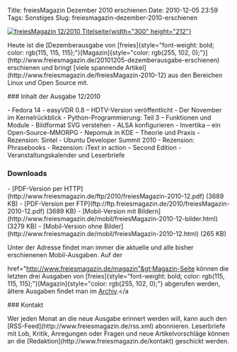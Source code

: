 Title: freiesMagazin Dezember 2010 erschienen
Date: 2010-12-05 23:59
Tags: Sonstiges
Slug: freiesmagazin-dezember-2010-erschienen

[![freiesMagazin 12/2010
Titelseite](http://www.freiesmagazin.de/system/files/freiesmagazin-2010-12.png){width="300"
height="212"}](http://www.freiesmagazin.de/system/files/freiesmagazin-2010-12.png)

</p>
Heute ist die [Dezemberausgabe von
[freies]{style="font-weight: bold; color: rgb(115, 115, 115);"}[Magazin]{style="color: rgb(255, 102, 0);"}](http://www.freiesmagazin.de/20101205-dezemberausgabe-erschienen)
erschienen und bringt [viele spannende
Artikel](http://www.freiesmagazin.de/freiesMagazin-2010-12) aus den
Bereichen Linux und Open Source mit.

</p>
### Inhalt der Ausgabe 12/2010

</p>
-   Fedora 14
-   easyVDR 0.8 – HDTV-Version veröffentlicht
-   Der November im Kernelrückblick
-   Python-Programmierung: Teil 3 – Funktionen und Module
-   Bildformat SVG verstehen
-   ALSA konfigurieren
-   Invertika – ein Open-Source-MMORPG
-   Nepomuk in KDE – Theorie und Praxis
-   Rezension: Sintel
-   Ubuntu Developer Summit 2010
-   Rezension: Phrasebooks
-   Rezension: iText in action – Second Edition
-   Veranstaltungskalender und Leserbriefe

</p>
<!--break--><!--break-->

### Downloads

</p>
-   [PDF-Version per
    HTTP](http://www.freiesmagazin.de/ftp/2010/freiesMagazin-2010-12.pdf)
    (3689 KB)
-   [PDF-Version per
    FTP](ftp://ftp.freiesmagazin.de/2010/freiesMagazin-2010-12.pdf)
    (3689 KB)
-   [Mobil-Version mit
    Bildern](http://www.freiesmagazin.de/mobil/freiesMagazin-2010-12-bilder.html)
    (3279 KB)
-   [Mobil-Version ohne
    Bilder](http://www.freiesmagazin.de/mobil/freiesMagazin-2010-12.html)
    (265 KB)

</p>
Unter der Adresse <http://freiesmagazin.de/mobil/> findet man immer die
aktuelle und alle bisher erschienenen Mobil-Ausgaben. Auf der
<a<br></a<br>

href="http://www.freiesmagazin.de/magazin"&gt;Magazin-Seite können die
letzten drei Ausgaben von
[freies]{style="font-weight: bold; color: rgb(115, 115, 115);"}[Magazin]{style="color: rgb(255, 102, 0);"}
abgerufen werden, ältere Ausgaben findet man im
[Archiv](http://www.freiesmagazin.de/archiv).</a<br>

</p>
### Kontakt

</p>
Wer jeden Monat an die neue Ausgabe erinnert werden will, kann auch den
[RSS-Feed](http://www.freiesmagazin.de/rss.xml) abonnieren. Leserbriefe
mit Lob, Kritik, Anregungen oder Fragen und neue Artikelvorschläge
können an die [Redaktion](http://www.freiesmagazin.de/kontakt) geschickt
werden.

</p>

